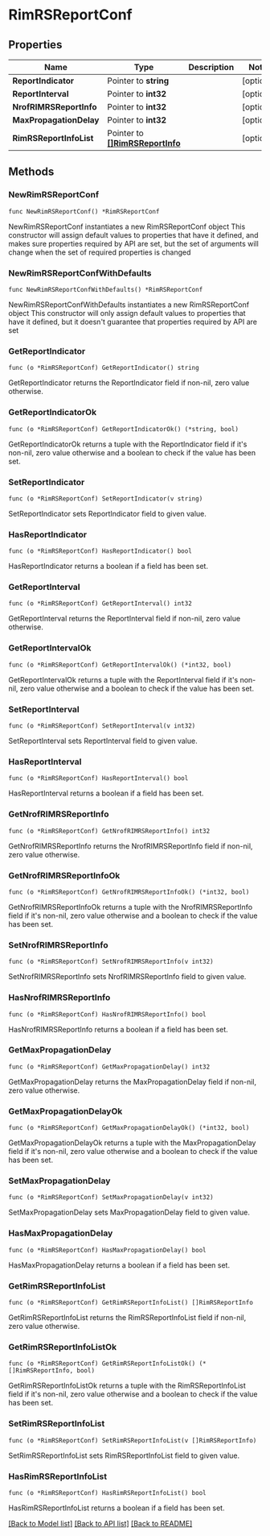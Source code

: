 # RimRSReportConf

## Properties

Name | Type | Description | Notes
------------ | ------------- | ------------- | -------------
**ReportIndicator** | Pointer to **string** |  | [optional] 
**ReportInterval** | Pointer to **int32** |  | [optional] 
**NrofRIMRSReportInfo** | Pointer to **int32** |  | [optional] 
**MaxPropagationDelay** | Pointer to **int32** |  | [optional] 
**RimRSReportInfoList** | Pointer to [**[]RimRSReportInfo**](RimRSReportInfo.md) |  | [optional] 

## Methods

### NewRimRSReportConf

`func NewRimRSReportConf() *RimRSReportConf`

NewRimRSReportConf instantiates a new RimRSReportConf object
This constructor will assign default values to properties that have it defined,
and makes sure properties required by API are set, but the set of arguments
will change when the set of required properties is changed

### NewRimRSReportConfWithDefaults

`func NewRimRSReportConfWithDefaults() *RimRSReportConf`

NewRimRSReportConfWithDefaults instantiates a new RimRSReportConf object
This constructor will only assign default values to properties that have it defined,
but it doesn't guarantee that properties required by API are set

### GetReportIndicator

`func (o *RimRSReportConf) GetReportIndicator() string`

GetReportIndicator returns the ReportIndicator field if non-nil, zero value otherwise.

### GetReportIndicatorOk

`func (o *RimRSReportConf) GetReportIndicatorOk() (*string, bool)`

GetReportIndicatorOk returns a tuple with the ReportIndicator field if it's non-nil, zero value otherwise
and a boolean to check if the value has been set.

### SetReportIndicator

`func (o *RimRSReportConf) SetReportIndicator(v string)`

SetReportIndicator sets ReportIndicator field to given value.

### HasReportIndicator

`func (o *RimRSReportConf) HasReportIndicator() bool`

HasReportIndicator returns a boolean if a field has been set.

### GetReportInterval

`func (o *RimRSReportConf) GetReportInterval() int32`

GetReportInterval returns the ReportInterval field if non-nil, zero value otherwise.

### GetReportIntervalOk

`func (o *RimRSReportConf) GetReportIntervalOk() (*int32, bool)`

GetReportIntervalOk returns a tuple with the ReportInterval field if it's non-nil, zero value otherwise
and a boolean to check if the value has been set.

### SetReportInterval

`func (o *RimRSReportConf) SetReportInterval(v int32)`

SetReportInterval sets ReportInterval field to given value.

### HasReportInterval

`func (o *RimRSReportConf) HasReportInterval() bool`

HasReportInterval returns a boolean if a field has been set.

### GetNrofRIMRSReportInfo

`func (o *RimRSReportConf) GetNrofRIMRSReportInfo() int32`

GetNrofRIMRSReportInfo returns the NrofRIMRSReportInfo field if non-nil, zero value otherwise.

### GetNrofRIMRSReportInfoOk

`func (o *RimRSReportConf) GetNrofRIMRSReportInfoOk() (*int32, bool)`

GetNrofRIMRSReportInfoOk returns a tuple with the NrofRIMRSReportInfo field if it's non-nil, zero value otherwise
and a boolean to check if the value has been set.

### SetNrofRIMRSReportInfo

`func (o *RimRSReportConf) SetNrofRIMRSReportInfo(v int32)`

SetNrofRIMRSReportInfo sets NrofRIMRSReportInfo field to given value.

### HasNrofRIMRSReportInfo

`func (o *RimRSReportConf) HasNrofRIMRSReportInfo() bool`

HasNrofRIMRSReportInfo returns a boolean if a field has been set.

### GetMaxPropagationDelay

`func (o *RimRSReportConf) GetMaxPropagationDelay() int32`

GetMaxPropagationDelay returns the MaxPropagationDelay field if non-nil, zero value otherwise.

### GetMaxPropagationDelayOk

`func (o *RimRSReportConf) GetMaxPropagationDelayOk() (*int32, bool)`

GetMaxPropagationDelayOk returns a tuple with the MaxPropagationDelay field if it's non-nil, zero value otherwise
and a boolean to check if the value has been set.

### SetMaxPropagationDelay

`func (o *RimRSReportConf) SetMaxPropagationDelay(v int32)`

SetMaxPropagationDelay sets MaxPropagationDelay field to given value.

### HasMaxPropagationDelay

`func (o *RimRSReportConf) HasMaxPropagationDelay() bool`

HasMaxPropagationDelay returns a boolean if a field has been set.

### GetRimRSReportInfoList

`func (o *RimRSReportConf) GetRimRSReportInfoList() []RimRSReportInfo`

GetRimRSReportInfoList returns the RimRSReportInfoList field if non-nil, zero value otherwise.

### GetRimRSReportInfoListOk

`func (o *RimRSReportConf) GetRimRSReportInfoListOk() (*[]RimRSReportInfo, bool)`

GetRimRSReportInfoListOk returns a tuple with the RimRSReportInfoList field if it's non-nil, zero value otherwise
and a boolean to check if the value has been set.

### SetRimRSReportInfoList

`func (o *RimRSReportConf) SetRimRSReportInfoList(v []RimRSReportInfo)`

SetRimRSReportInfoList sets RimRSReportInfoList field to given value.

### HasRimRSReportInfoList

`func (o *RimRSReportConf) HasRimRSReportInfoList() bool`

HasRimRSReportInfoList returns a boolean if a field has been set.


[[Back to Model list]](../README.md#documentation-for-models) [[Back to API list]](../README.md#documentation-for-api-endpoints) [[Back to README]](../README.md)


